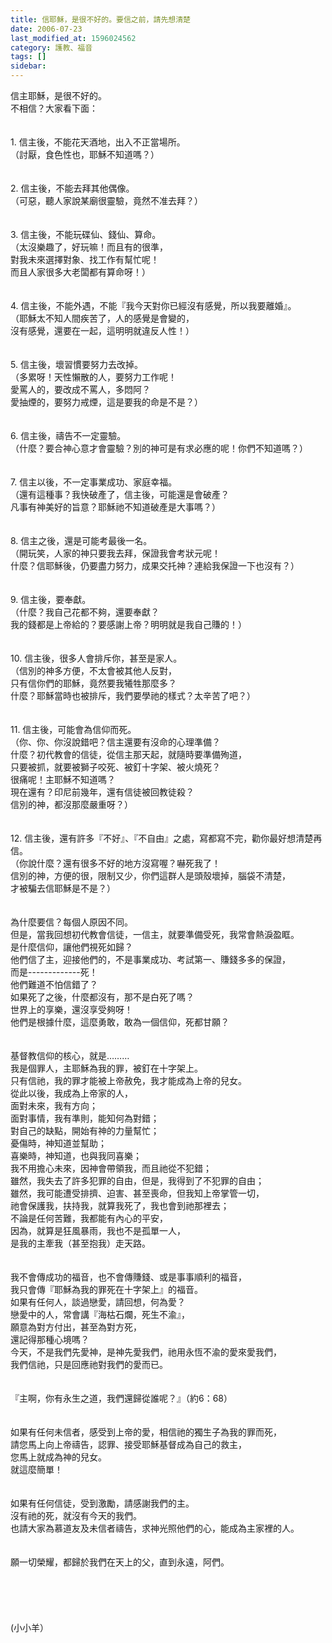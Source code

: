 ```yaml
---
title: 信耶穌，是很不好的。要信之前，請先想清楚
date: 2006-07-23
last_modified_at: 1596024562
category: 護教、福音
tags: []
sidebar: 
---
```


<div>信主耶穌，是很不好的。</div>
<div>不相信？大家看下面：</div>
<div> </div>
<div> </div>
<div>1.<span style="white-space:pre"> </span>信主後，不能花天酒地，出入不正當場所。</div>
<div>（討厭，食色性也，耶穌不知道嗎？）</div>
<div> </div>
<div> </div>
<div>2.<span style="white-space:pre"> </span>信主後，不能去拜其他偶像。</div>
<div>（可惡，聽人家說某廟很靈驗，竟然不准去拜？）</div>
<div> </div>
<div> </div>
<div>3.<span style="white-space:pre"> </span>信主後，不能玩碟仙、錢仙、算命。</div>
<div>（太沒樂趣了，好玩嘛！而且有的很準，</div>
<div>對我未來選擇對象、找工作有幫忙呢！</div>
<div>而且人家很多大老闆都有算命呀！）</div>
<div> </div>
<div> </div>
<div>4.<span style="white-space:pre"> </span>信主後，不能外遇，不能『我今天對你已經沒有感覺，所以我要離婚』。</div>
<div>（耶穌太不知人間疾苦了，人的感覺是會變的，</div>
<div>沒有感覺，還要在一起，這明明就違反人性！）</div>
<div> </div>
<div> </div>
<div>5.<span style="white-space:pre"> </span>信主後，壞習慣要努力去改掉。</div>
<div>（多累呀！天性懶散的人，要努力工作呢！</div>
<div>愛罵人的，要改成不罵人，多悶阿？</div>
<div>愛抽煙的，要努力戒煙，這是要我的命是不是？）</div>
<div> </div>
<div> </div>
<div>6.<span style="white-space:pre"> </span>信主後，禱告不一定靈驗。</div>
<div>（什麼？要合神心意才會靈驗？別的神可是有求必應的呢！你們不知道嗎？）</div>
<div> </div>
<div> </div>
<div>7.<span style="white-space:pre"> </span>信主以後，不一定事業成功、家庭幸福。</div>
<div>（還有這種事？我快破產了，信主後，可能還是會破產？</div>
<div>凡事有神美好的旨意？耶穌祂不知道破產是大事嗎？）</div>
<div> </div>
<div> </div>
<div>8.<span style="white-space:pre"> </span>信主之後，還是可能考最後一名。</div>
<div>（開玩笑，人家的神只要我去拜，保證我會考狀元呢！</div>
<div>什麼？信耶穌後，仍要盡力努力，成果交托神？連給我保證一下也沒有？）</div>
<div> </div>
<div> </div>
<div>9.<span style="white-space:pre"> </span>信主後，要奉獻。</div>
<div>（什麼？我自己花都不夠，還要奉獻？</div>
<div>我的錢都是上帝給的？要感謝上帝？明明就是我自己賺的！）</div>
<div> </div>
<div> </div>
<div>10.<span style="white-space:pre"> </span>信主後，很多人會排斥你，甚至是家人。</div>
<div>（信別的神多方便，不太會被其他人反對，</div>
<div>只有信你們的耶穌，竟然要我犧牲那麼多？</div>
<div>什麼？耶穌當時也被排斥，我們要學祂的樣式？太辛苦了吧？）</div>
<div> </div>
<div> </div>
<div>11.<span style="white-space:pre"> </span>信主後，可能會為信仰而死。</div>
<div>（你、你、你沒說錯吧？信主還要有沒命的心理準備？</div>
<div>什麼？初代教會的信徒，從信主那天起，就隨時要準備殉道，</div>
<div>只要被抓，就要被獅子咬死、被釘十字架、被火燒死？</div>
<div>很痛呢！主耶穌不知道嗎？</div>
<div>現在還有？印尼前幾年，還有信徒被回教徒殺？</div>
<div>信別的神，都沒那麼嚴重呀？）</div>
<div> </div>
<div> </div>
<div>12.<span style="white-space:pre"> </span>信主後，還有許多『不好』、『不自由』之處，寫都寫不完，勸你最好想清楚再信。</div>
<div>（你說什麼？還有很多不好的地方沒寫喔？嚇死我了！</div>
<div>信別的神，方便的很，限制又少，你們這群人是頭殼壞掉，腦袋不清楚，</div>
<div>才被騙去信耶穌是不是？）</div>
<div> </div>
<div> </div>
<div>為什麼要信？每個人原因不同。</div>
<div>但是，當我回想初代教會信徒，一信主，就要準備受死，我常會熱淚盈眶。</div>
<div>是什麼信仰，讓他們視死如歸？</div>
<div>他們信了主，迎接他們的，不是事業成功、考試第一、賺錢多多的保證，</div>
<div>而是-------------死！</div>
<div>他們難道不怕信錯了？</div>
<div>如果死了之後，什麼都沒有，那不是白死了嗎？</div>
<div>世界上的享樂，還沒享受夠呀！</div>
<div>他們是根據什麼，這麼勇敢，敢為一個信仰，死都甘願？</div>
<div> </div>
<div> </div>
<div>基督教信仰的核心，就是………</div>
<div>我是個罪人，主耶穌為我的罪，被釘在十字架上。</div>
<div>只有信祂，我的罪才能被上帝赦免，我才能成為上帝的兒女。</div>
<div>從此以後，我成為上帝家的人，</div>
<div>面對未來，我有方向；</div>
<div>面對事情，我有準則，能知何為對錯；</div>
<div>對自己的缺點，開始有神的力量幫忙；</div>
<div>憂傷時，神知道並幫助；</div>
<div>喜樂時，神知道，也與我同喜樂；</div>
<div>我不用擔心未來，因神會帶領我，而且祂從不犯錯；</div>
<div>雖然，我失去了許多犯罪的自由，但是，我得到了不犯罪的自由；</div>
<div>雖然，我可能遭受排擠、迫害、甚至喪命，但我知上帝掌管一切，</div>
<div>祂會保護我，扶持我，就算我死了，我也會到祂那裡去；</div>
<div>不論是任何苦難，我都能有內心的平安，</div>
<div>因為，就算是狂風暴雨，我也不是孤單一人，</div>
<div>是我的主牽我（甚至抱我）走天路。</div>
<div> </div>
<div> </div>
<div>我不會傳成功的福音，也不會傳賺錢、或是事事順利的福音，</div>
<div>我只會傳『耶穌為我的罪死在十字架上』的福音。</div>
<div>如果有任何人，談過戀愛，請回想，何為愛？</div>
<div>戀愛中的人，常會講『海枯石爛，死生不渝』，</div>
<div>願意為對方付出，甚至為對方死，</div>
<div>還記得那種心境嗎？</div>
<div>今天，不是我們先愛神，是神先愛我們，祂用永恆不渝的愛來愛我們，</div>
<div>我們信祂，只是回應祂對我們的愛而已。</div>
<div> </div>
<div> </div>
<div>『主啊，你有永生之道，我們還歸從誰呢？』（約6：68）</div>
<div> </div>
<div> </div>
<div>如果有任何未信者，感受到上帝的愛，相信祂的獨生子為我的罪而死，</div>
<div>請您馬上向上帝禱告，認罪、接受耶穌基督成為自己的救主，</div>
<div>您馬上就成為神的兒女。</div>
<div>就這麼簡單！</div>
<div> </div>
<div> </div>
<div>如果有任何信徒，受到激勵，請感謝我們的主。</div>
<div>沒有祂的死，就沒有今天的我們。</div>
<div>也請大家為慕道友及未信者禱告，求神光照他們的心，能成為主家裡的人。</div>
<div> </div>
<div> </div>
<div>願一切榮耀，都歸於我們在天上的父，直到永遠，阿們。</div>
<div> </div>
<div> </div>
<div> </div>
<div> </div>
<div> </div>
<div>(小小羊）</div>
<p> </p>
